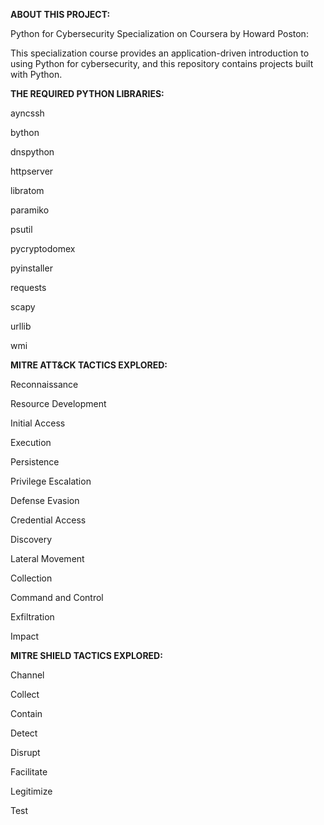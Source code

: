 **ABOUT THIS PROJECT:**

Python for Cybersecurity Specialization on Coursera by Howard Poston:

This specialization course provides an application-driven introduction to using Python for cybersecurity, and this repository contains projects built with Python.

**THE REQUIRED PYTHON LIBRARIES:**

ayncssh

bython

dnspython

httpserver

libratom

paramiko

psutil

pycryptodomex

pyinstaller

requests

scapy

urllib

wmi

**MITRE ATT&CK TACTICS EXPLORED:**

Reconnaissance

Resource Development

Initial Access

Execution

Persistence

Privilege Escalation

Defense Evasion

Credential Access

Discovery

Lateral Movement

Collection

Command and Control

Exfiltration

Impact

**MITRE SHIELD TACTICS EXPLORED:**

Channel

Collect

Contain

Detect

Disrupt

Facilitate

Legitimize

Test
